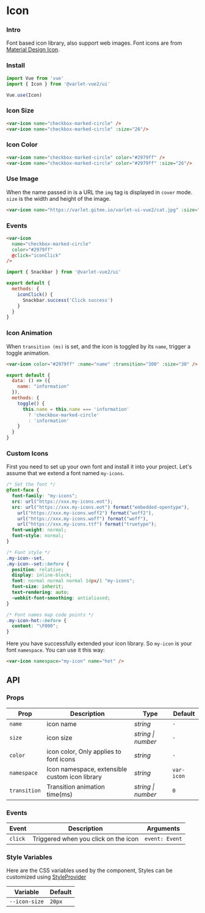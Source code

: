 # Icon

### Intro
Font based icon library, also support web images.
Font icons are from [Material Design Icon](https://materialdesignicons.com/).

### Install

```js
import Vue from 'vue'
import { Icon } from '@varlet-vue2/ui'

Vue.use(Icon)
```

### Icon Size

```html
<var-icon name="checkbox-marked-circle" />
<var-icon name="checkbox-marked-circle" :size="26"/>
```

### Icon Color

```html
<var-icon name="checkbox-marked-circle" color="#2979ff" />
<var-icon name="checkbox-marked-circle" color="#2979ff" :size="26"/>
```

### Use Image

When the name passed in is a URL the `img` tag is displayed in `cover` mode.
`size` is the width and height of the image.

```html
<var-icon name="https://varlet.gitee.io/varlet-ui-vue2/cat.jpg" :size="32" />
```

### Events

```html
<var-icon 
  name="checkbox-marked-circle"
  color="#2979ff"
  @click="iconClick"
/>
```

```js
import { Snackbar } from '@varlet-vue2/ui'

export default {
  methods: {
    iconClick() {
      Snackbar.success('Click success')
    }
  }
}
```

### Icon Animation

When `transition (ms)` is set, and the icon is toggled by its `name`, trigger a toggle animation.

```html
<var-icon color="#2979ff" :name="name" :transition="300" :size="30" />
```

```js
export default {
  data: () => ({
    name: "information"
  }),
  methods: {
    toggle() {
      this.name = this.name === 'information' 
        ? 'checkbox-marked-circle' 
        : 'information'
    }
  }
}
```

### Custom Icons

First you need to set up your own font and install it into your project.
Let's assume that we extend a font named `my-icons`.

```css
/* Set the font */
@font-face {
  font-family: "my-icons";
  src: url("https://xxx.my-icons.eot");
  src: url("https://xxx.my-icons.eot") format("embedded-opentype"), 
    url("https://xxx.my-icons.woff2") format("woff2"), 
    url("https://xxx.my-icons.woff") format("woff"), 
    url("https://xxx.my-icons.ttf") format("truetype");
  font-weight: normal;
  font-style: normal;
}

/* Font style */
.my-icon--set,
.my-icon--set::before {
  position: relative;
  display: inline-block;
  font: normal normal normal 14px/1 "my-icons";
  font-size: inherit;
  text-rendering: auto;
  -webkit-font-smoothing: antialiased;
}

/* Font names map code points */
.my-icon-hot::before {
  content: "\F000";
}
```

Here you have successfully extended your icon library.
So `my-icon` is your font `namespace`.
You can use it this way:

```html
<var-icon namespace="my-icon" name="hot" />
```

## API

### Props

| Prop | Description | Type | Default | 
| --- | --- | --- | --- | 
| `name` | icon name | _string_ | `-` |
| `size` | icon size | _string \| number_ | `-` |
| `color` | icon color, Only applies to font icons | _string_ | `-` |  
| `namespace` | Icon namespace, extensible custom icon library |  _string_ | `var-icon` |
| `transition` | Transition animation time(ms) |  _string \| number_ | `0` |

### Events

| Event | Description | Arguments |
| --- | --- | --- |
| `click` | Triggered when you click on the icon | `event: Event` |

### Style Variables
Here are the CSS variables used by the component, Styles can be customized using [StyleProvider](#/en-US/style-provider)

| Variable | Default |
| --- | --- |
| `--icon-size` | `20px` |